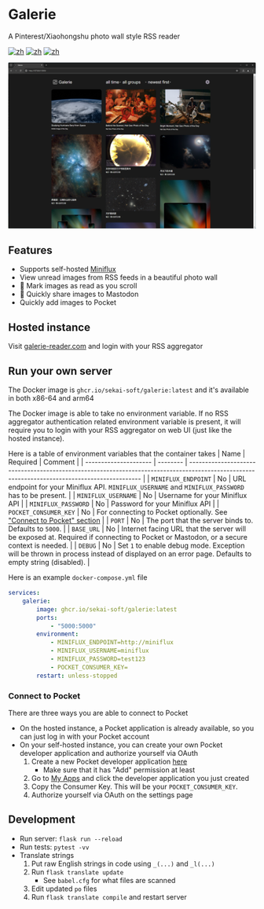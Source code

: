 # Galerie
A Pinterest/Xiaohongshu photo wall style RSS reader

[![zh](https://img.shields.io/badge/中文文档-red.svg)](https://github.com/sekai-soft/galerie/blob/master/README.zh.md)
[![zh](https://img.shields.io/badge/docker-amd64-orange)](https://github.com/sekai-soft/galerie/pkgs/container/galerie)
[![zh](https://img.shields.io/badge/docker-arm64-teal)](https://github.com/sekai-soft/galerie/pkgs/container/galerie)

<img src="./screenshot.png" alt="Screenshot of the application" width="768"/>

## Features
* Supports self-hosted [Miniflux](https://miniflux.app)
* View unread images from RSS feeds in a beautiful photo wall
* 🚧 Mark images as read as you scroll
* 🚧 Quickly share images to Mastodon
* Quickly add images to Pocket

## Hosted instance
Visit [galerie-reader.com](https://galerie-reader.com) and login with your RSS aggregator

## Run your own server
The Docker image is `ghcr.io/sekai-soft/galerie:latest` and it's available in both x86-64 and arm64

The Docker image is able to take no environment variable. If no RSS aggregator authentication related environment variable is present, it will require you to login with your RSS aggregator on web UI (just like the hosted instance).

Here is a table of environment variables that the container takes
| Name                  | Required | Comment                                                                                                                                       |
| --------------------- | -------- | --------------------------------------------------------------------------------------------------------------------------------------------- |
| `MINIFLUX_ENDPOINT`   | No       | URL endpoint for your Miniflux API. `MINIFLUX_USERNAME` and `MINIFLUX_PASSWORD` has to be present.                                            |
| `MINIFLUX_USERNAME`   | No       | Username for your Miniflux API                                                                                                                |
| `MINIFLUX_PASSWORD`   | No       | Password for your Miniflux API                                                                                                                |
| `POCKET_CONSUMER_KEY` | No       | For connecting to Pocket optionally. See ["Connect to Pocket" section](#connect-to-pocket)                                                    |
| `PORT`                | No       | The port that the server binds to. Defaults to `5000`.                                                                                        |
| `BASE_URL`            | No       | Internet facing URL that the server will be exposed at. Required if connecting to Pocket or Mastodon, or a secure context is needed.          |
| `DEBUG`               | No       | Set `1` to enable debug mode. Exception will be thrown in process instead of displayed on an error page. Defaults to empty string (disabled). |

Here is an example `docker-compose.yml` file
```yml
services:
    galerie:
        image: ghcr.io/sekai-soft/galerie:latest
        ports:
            - "5000:5000"
        environment:
            - MINIFLUX_ENDPOINT=http://miniflux
            - MINIFLUX_USERNAME=miniflux
            - MINIFLUX_PASSWORD=test123
            - POCKET_CONSUMER_KEY=
        restart: unless-stopped
```

### Connect to Pocket
There are three ways you are able to connect to Pocket

* On the hosted instance, a Pocket application is already available, so you can just log in with your Pocket account
* On your self-hosted instance, you can create your own Pocket developer application and authorize yourself via OAuth
    1. Create a new Pocket developer application [here](https://getpocket.com/developer/apps/new)
        * Make sure that it has "Add" permission at least
    2. Go to [My Apps](https://getpocket.com/developer/apps/) and click the developer application you just created
    3. Copy the Consumer Key. This will be your `POCKET_CONSUMER_KEY`.
    4. Authorize yourself via OAuth on the settings page

## Development
* Run server: `flask run --reload`
* Run tests: `pytest -vv`
* Translate strings
    1. Put raw English strings in code using `_(...)` and `_l(...)`
    1. Run `flask translate update`
        * See `babel.cfg` for what files are scanned
    1. Edit updated `po` files
    1. Run `flask translate compile` and restart server
